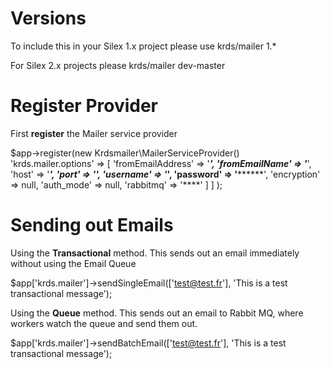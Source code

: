 # Versions

To include this in your Silex 1.x project please use krds/mailer 1.*

For Silex 2.x projects please krds/mailer dev-master

# Register Provider

First **register** the Mailer service provider

$app->register(new Krdsmailer\MailerServiceProvider()
'krds.mailer.options' => [
		          'fromEmailAddress' => '*****',
                    'fromEmailName' => '*****',
                    'host' => '******',
                    'port' => '***',
                    'username' => '*****',
                    'password' => '********',
                    'encryption' => null,
                    'auth_mode' => null,
                    'rabbitmq'  => '****'
		]
	]
);

# Sending out Emails

Using the **Transactional** method. This sends out an email immediately without using the Email Queue

$app['krds.mailer']->sendSingleEmail(['test@test.fr'], 'This is a test  transactional message');


Using the **Queue** method. This sends out an email to Rabbit MQ, where workers watch the queue and send them out. 

$app['krds.mailer']->sendBatchEmail(['test@test.fr'], 'This is a test  transactional message');



 
